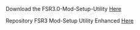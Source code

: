 Download the FSR3.0-Mod-Setup-Utility [Here](https://sharemods.com/6t8z13tw0sbq/FSR3_v2.5.1.rar.html)<br/>

Repository FSR3 Mod-Setup Utility Enhanced [Here](https://github.com/P4TOLINO06/FSR3-Mod-Setup-Utility-Enhanced)